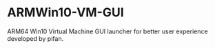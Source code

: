 # ARMWin10-VM-GUI
ARM64 Win10 Virtual Machine GUI launcher for better user experience developed by pifan.
